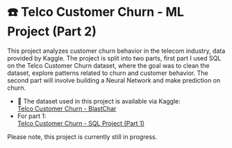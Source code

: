 # ☎️ Telco Customer Churn - ML Project (Part 2)

This project analyzes customer churn behavior in the telecom industry, data provided by Kaggle. The project is split into two parts, first part I used SQL on the Telco Customer Churn dataset, where the goal was to clean the dataset, explore patterns related to churn and customer behavior. The second part will involve building a Neural Network and make prediction on churn. 

- 📂 The dataset used in this project is available via Kaggle: \
 <a href="https://www.kaggle.com/datasets/blastchar/telco-customer-churn"> Telco Customer Churn - BlastChar </a>
- For part 1: \
[Telco Customer Churn - SQL Project (Part 1)](https://github.com/DianaSCristensen/Telco-Customer-Churn-SQL-Project)


Please note, this project is currently still in progress. 
